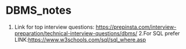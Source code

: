 # DBMS_notes
1. Link for top interview questions:
https://prepinsta.com/interview-preparation/technical-interview-questions/dbms/
2.For SQL prefer LINK:https://www.w3schools.com/sql/sql_where.asp
